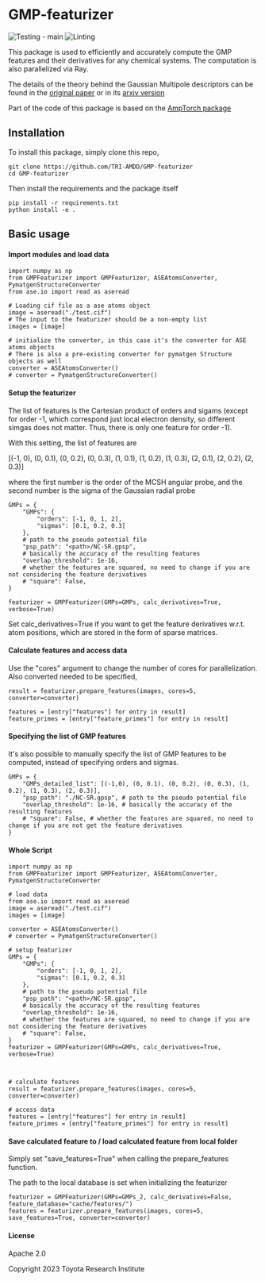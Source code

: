 # GMP-featurizer
![Testing - main](https://github.com/TRI-AMDD/GMP-featurizer/workflows/Testing%20-%20main/badge.svg)
![Linting](https://github.com/TRI-AMDD/GMP-featurizer/workflows/Linting/badge.svg)

This package is used to efficiently and accurately compute the GMP features and their derivatives for any chemical systems. The computation is also parallelized via Ray.

The details of the theory behind the Gaussian Multipole descriptors can be found in the [original paper](https://pubs.acs.org/doi/10.1021/acs.jpclett.2c02100)
or in its [arxiv version](https://arxiv.org/abs/2102.02390)

Part of the code of this package is based on the [AmpTorch package](https://github.com/ulissigroup/amptorch)

## Installation
To install this package, simply clone this repo, 
```
git clone https://github.com/TRI-AMDD/GMP-featurizer
cd GMP-featurizer
```

Then install the requirements and the package itself
```
pip install -r requirements.txt
python install -e .
```

## Basic usage

#### Import modules and load data
```
import numpy as np
from GMPFeaturizer import GMPFeaturizer, ASEAtomsConverter, PymatgenStructureConverter
from ase.io import read as aseread

# Loading cif file as a ase atoms object
image = aseread("./test.cif") 
# The input to the featurizer should be a non-empty list
images = [image]

# initialize the converter, in this case it's the converter for ASE atoms objects
# There is also a pre-existing converter for pymatgen Structure objects as well
converter = ASEAtomsConverter()
# converter = PymatgenStructureConverter()
```

#### Setup the featurizer
The list of features is the Cartesian product of orders and sigams (except for order -1, which correspond just local electron density, so different simgas does not matter. Thus, there is only one feature for order -1). 

With this setting, the list of features are

[(-1, 0), (0, 0.1), (0, 0.2), (0, 0.3), (1, 0.1), (1, 0.2), (1, 0.3), (2, 0.1), (2, 0.2), (2, 0.3)]

where the first number is the order of the MCSH angular probe, and the second number is the sigma of the Gaussian radial probe 
```
GMPs = {
    "GMPs": {   
        "orders": [-1, 0, 1, 2], 
        "sigmas": [0.1, 0.2, 0.3]   
    },
    # path to the pseudo potential file
    "psp_path": "<path>/NC-SR.gpsp", 
    # basically the accuracy of the resulting features
    "overlap_threshold": 1e-16, 
    # whether the features are squared, no need to change if you are not considering the feature derivatives
    # "square": False, 
}

featurizer = GMPFeaturizer(GMPs=GMPs, calc_derivatives=True, verbose=True)
```
Set calc_derivatives=True if you want to get the feature derivatives w.r.t. atom positions, which are stored in the form of sparse matrices.



#### Calculate features and access data
Use the "cores" argument to change the number of cores for parallelization. Also converted needed to be specified,
```
result = featurizer.prepare_features(images, cores=5, converter=converter)

features = [entry["features"] for entry in result]
feature_primes = [entry["feature_primes"] for entry in result]
```

#### Specifying the list of GMP features
It's also possible to manually specify the list of GMP features to be computed, instead of specifying orders and sigmas.
```
GMPs = {
    "GMPs_detailed_list": [(-1,0), (0, 0.1), (0, 0.2), (0, 0.3), (1, 0.2), (1, 0.3), (2, 0.3)],
    "psp_path": "./NC-SR.gpsp", # path to the pseudo potential file
    "overlap_threshold": 1e-16, # basically the accuracy of the resulting features
    # "square": False, # whether the features are squared, no need to change if you are not get the feature derivatives
}
```

#### Whole Script
```
import numpy as np
from GMPFeaturizer import GMPFeaturizer, ASEAtomsConverter, PymatgenStructureConverter

# load data
from ase.io import read as aseread
image = aseread("./test.cif") 
images = [image]

converter = ASEAtomsConverter()
# converter = PymatgenStructureConverter()

# setup featurizer
GMPs = {
    "GMPs": {   
        "orders": [-1, 0, 1, 2], 
        "sigmas": [0.1, 0.2, 0.3]   
    },
    # path to the pseudo potential file
    "psp_path": "<path>/NC-SR.gpsp", 
    # basically the accuracy of the resulting features
    "overlap_threshold": 1e-16, 
    # whether the features are squared, no need to change if you are not considering the feature derivatives
    # "square": False, 
}
featurizer = GMPFeaturizer(GMPs=GMPs, calc_derivatives=True, verbose=True)



# calculate features
result = featurizer.prepare_features(images, cores=5, converter=converter)

# access data
features = [entry["features"] for entry in result]
feature_primes = [entry["feature_primes"] for entry in result]
```

#### Save calculated feature to / load calculated feature from local folder
Simply set "save_features=True" when calling the prepare_features function.

The path to the local database is set when initializing the featurizer
```
featurizer = GMPFeaturizer(GMPs=GMPs_2, calc_derivatives=False, feature_database="cache/features/")
features = featurizer.prepare_features(images, cores=5, save_features=True, converter=converter)
```

#### License
Apache 2.0

Copyright 2023 Toyota Research Institute
